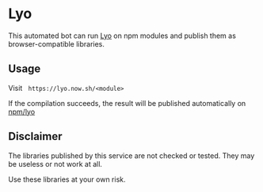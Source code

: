 # Lyo

This automated bot can run [Lyo](https://github.com/bokub/lyo) on npm modules and publish them as browser-compatible libraries.


## Usage

Visit &nbsp; `https://lyo.now.sh/<module>`

If the compilation succeeds, the result will be published automatically on [npm/lyo](https://www.npmjs.com/~lyo)


## Disclaimer

The libraries published by this service are not checked or tested. They may be useless or not work at all.

Use these libraries at your own risk.
